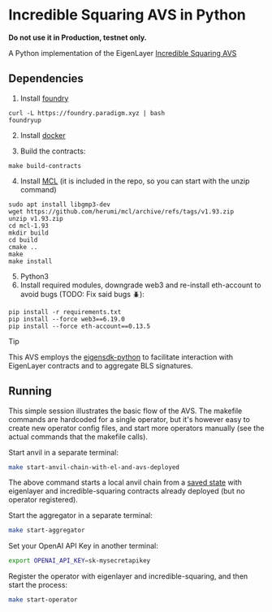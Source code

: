 # Incredible Squaring AVS in Python

<b> Do not use it in Production, testnet only. </b>

A Python implementation of the EigenLayer [Incredible Squaring AVS](https://github.com/Layr-Labs/incredible-squaring-avs) 

## Dependencies

1. Install [foundry](https://book.getfoundry.sh/getting-started/installation)
```
curl -L https://foundry.paradigm.xyz | bash
foundryup
```

2. Install [docker](https://docs.docker.com/get-docker/)

3. Build the contracts:
```
make build-contracts
```

4. Install [MCL](https://github.com/herumi/mcl) (it is included in the repo, so you can start with the unzip command)
```
sudo apt install libgmp3-dev
wget https://github.com/herumi/mcl/archive/refs/tags/v1.93.zip
unzip v1.93.zip
cd mcl-1.93
mkdir build
cd build
cmake ..
make
make install
```

5. Python3
6. Install required modules, downgrade web3 and re-install eth-account to avoid bugs (TODO: Fix said bugs 🪲):
```
pip install -r requirements.txt
pip install --force web3==6.19.0
pip install --force eth-account==0.13.5
```

> [!TIP]
> This AVS employs the [eigensdk-python](https://github.com/abramsymons/eigensdk-python) to facilitate interaction with EigenLayer contracts and to aggregate BLS signatures.

## Running

This simple session illustrates the basic flow of the AVS. The makefile commands are hardcoded for a single operator, but it's however easy to create new operator config files, and start more operators manually (see the actual commands that the makefile calls).

Start anvil in a separate terminal:

```bash
make start-anvil-chain-with-el-and-avs-deployed
```

The above command starts a local anvil chain from a [saved state](./tests/anvil/avs-and-eigenlayer-deployed-anvil-state.json) with eigenlayer and incredible-squaring contracts already deployed (but no operator registered).

Start the aggregator in a separate terminal:

```bash
make start-aggregator
```

Set your OpenAI API Key in another terminal:

```bash
export OPENAI_API_KEY=sk-mysecretapikey
```

Register the operator with eigenlayer and incredible-squaring, and then start the process:

```bash
make start-operator
```
